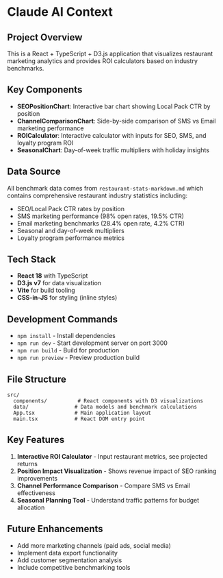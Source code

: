 # Claude AI Context

## Project Overview
This is a React + TypeScript + D3.js application that visualizes restaurant marketing analytics and provides ROI calculators based on industry benchmarks.

## Key Components
- **SEOPositionChart**: Interactive bar chart showing Local Pack CTR by position
- **ChannelComparisonChart**: Side-by-side comparison of SMS vs Email marketing performance  
- **ROICalculator**: Interactive calculator with inputs for SEO, SMS, and loyalty program ROI
- **SeasonalChart**: Day-of-week traffic multipliers with holiday insights

## Data Source
All benchmark data comes from `restaurant-stats-markdown.md` which contains comprehensive restaurant industry statistics including:
- SEO/Local Pack CTR rates by position
- SMS marketing performance (98% open rates, 19.5% CTR)
- Email marketing benchmarks (28.4% open rate, 4.2% CTR)
- Seasonal and day-of-week multipliers
- Loyalty program performance metrics

## Tech Stack
- **React 18** with TypeScript
- **D3.js v7** for data visualization
- **Vite** for build tooling
- **CSS-in-JS** for styling (inline styles)

## Development Commands
- `npm install` - Install dependencies
- `npm run dev` - Start development server on port 3000
- `npm run build` - Build for production
- `npm run preview` - Preview production build

## File Structure
```
src/
  components/          # React components with D3 visualizations
  data/               # Data models and benchmark calculations
  App.tsx             # Main application layout
  main.tsx            # React DOM entry point
```

## Key Features
1. **Interactive ROI Calculator** - Input restaurant metrics, see projected returns
2. **Position Impact Visualization** - Shows revenue impact of SEO ranking improvements  
3. **Channel Performance Comparison** - Compare SMS vs Email effectiveness
4. **Seasonal Planning Tool** - Understand traffic patterns for budget allocation

## Future Enhancements
- Add more marketing channels (paid ads, social media)
- Implement data export functionality
- Add customer segmentation analysis
- Include competitive benchmarking tools